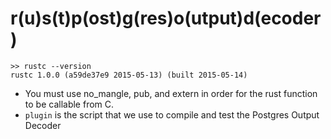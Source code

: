 # r(u)s(t)p(ost)g(res)o(utput)d(ecoder)

```
>> rustc --version
rustc 1.0.0 (a59de37e9 2015-05-13) (built 2015-05-14)
```

* You must use no_mangle, pub, and extern in order for the rust function to be callable from C.
* `plugin` is the script that we use to compile and test the Postgres Output Decoder
